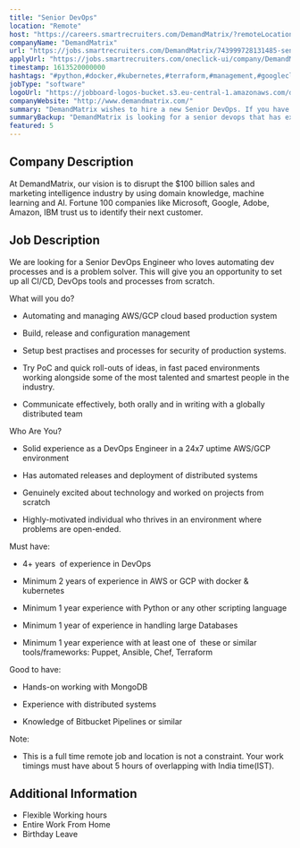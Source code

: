 ```yaml
---
title: "Senior DevOps"
location: "Remote"
host: "https://careers.smartrecruiters.com/DemandMatrix/?remoteLocation=true"
companyName: "DemandMatrix"
url: "https://jobs.smartrecruiters.com/DemandMatrix/743999728131485-senior-devops"
applyUrl: "https://jobs.smartrecruiters.com/oneclick-ui/company/DemandMatrix/publication/14e8933a-c79b-49b3-a724-2daf1d419265?dcr_id=DCRA1"
timestamp: 1613520000000
hashtags: "#python,#docker,#kubernetes,#terraform,#management,#googlecloud,#ansible,#puppet,#chef,#windows"
jobType: "software"
logoUrl: "https://jobboard-logos-bucket.s3.eu-central-1.amazonaws.com/demandmatrix"
companyWebsite: "http://www.demandmatrix.com/"
summary: "DemandMatrix wishes to hire a new Senior DevOps. If you have 2 years of experience in AWS or GCP with docker & kubernetes, consider applying."
summaryBackup: "DemandMatrix is looking for a senior devops that has experience in: #googlecloud, #python, #management."
featured: 5
---
```


## Company Description

At DemandMatrix, our vision is to disrupt the $100 billion sales and marketing intelligence industry by using domain knowledge, machine learning and AI. Fortune 100 companies like Microsoft, Google, Adobe, Amazon, IBM trust us to identify their next customer.

## Job Description

We are looking for a Senior DevOps Engineer who loves automating dev processes and is a problem solver. This will give you an opportunity to set up all CI/CD, DevOps tools and processes from scratch.

What will you do?

*   Automating and managing AWS/GCP cloud based production system
    
*   Build, release and configuration management
    
*   Setup best practises and processes for security of production systems. 
    
*   Try PoC and quick roll-outs of ideas, in fast paced environments working alongside some of the most talented and smartest people in the industry. 
    
*   Communicate effectively, both orally and in writing with a globally distributed team
    

Who Are You? 

*   Solid experience as a DevOps Engineer in a 24x7 uptime AWS/GCP environment
    
*   Has automated releases and deployment of distributed systems
    
*   Genuinely excited about technology and worked on projects from scratch
    
*   Highly-motivated individual who thrives in an environment where problems are open-ended. 
    

Must have:

*   4+ years  of experience in DevOps
    
*   Minimum 2 years of experience in AWS or GCP with docker & kubernetes
    
*   Minimum 1 year experience with Python or any other scripting language
    
*   Minimum 1 year of experience in handling large Databases
    
*   Minimum 1 year experience with at least one of  these or similar tools/frameworks: Puppet, Ansible, Chef, Terraform
    

Good to have:

*   Hands-on working with MongoDB
    
*   Experience with distributed systems
    
*   Knowledge of Bitbucket Pipelines or similar
    

Note:

*   This is a full time remote job and location is not a constraint. Your work timings must have about 5 hours of overlapping with India time(IST).
    

## Additional Information

*   Flexible Working hours
*   Entire Work From Home
*   Birthday Leave
